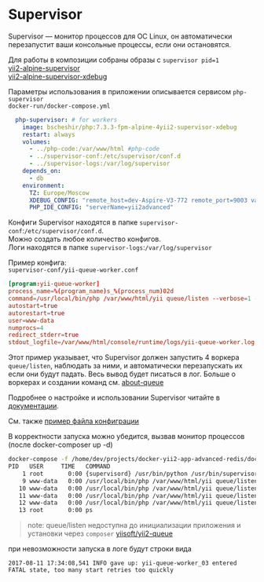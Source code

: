 # Supervisor


Supervisor — монитор процессов для ОС Linux, он автоматически перезапустит ваши консольные процессы,
если они остановятся. 

Для работы в композиции собраны образы с `supervisor pid=1`  
[yii2-alpine-supervisor](https://github.com/bscheshirwork/docker-php/blob/master/yii2-alpine-supervisor/Dockerfile)  
[yii2-alpine-supervisor-xdebug](https://github.com/bscheshirwork/docker-php/blob/master/yii2-alpine-supervisor-xdebug/Dockerfile)

Параметры использования в приложении описывается сервисом `php-supervisor`  
`docker-run/docker-compose.yml`
```yml
  php-supervisor: # for workers
    image: bscheshir/php:7.3.3-fpm-alpine-4yii2-supervisor-xdebug
    restart: always
    volumes:
      - ../php-code:/var/www/html #php-code
      - ../supervisor-conf:/etc/supervisor/conf.d
      - ../supervisor-logs:/var/log/supervisor
    depends_on:
      - db
    environment:
      TZ: Europe/Moscow
      XDEBUG_CONFIG: "remote_host=dev-Aspire-V3-772 remote_port=9003 var_display_max_data=1024 var_display_max_depth=5"
      PHP_IDE_CONFIG: "serverName=yii2advanced"
```

Конфиги Supervisor находятся в папке `supervisor-conf`:`/etc/supervisor/conf.d`.  
Можно создать любое количество конфигов.   
Логи находятся в папке `supervisor-logs`:`/var/log/supervisor`

Пример конфига:  
`supervisor-conf/yii-queue-worker.conf`

```conf
[program:yii-queue-worker]
process_name=%(program_name)s_%(process_num)02d
command=/usr/local/bin/php /var/www/html/yii queue/listen --verbose=1 --color=0
autostart=true
autorestart=true
user=www-data
numprocs=4
redirect_stderr=true
stdout_logfile=/var/www/html/console/runtime/logs/yii-queue-worker.log
```

Этот пример указывает, что Supervisor должен запустить 4 воркера `queue/listen`, наблюдать за ними,
и автоматически перезапускать их если они будут падать. Весь вывод будет писаться в лог.
Больше о воркерах и создании команд см. [about-queue](./about-queue.md)

Подробнее о настройке и использовании Supervisor читайте в [документации](http://supervisord.org).

См. также [пример файла конфиграции](https://gist.github.com/tsabat/1528270)

В корректности запуска можно убедится, вызвав монитор процессов (после docker-composer up -d)
```sh
docker-compose -f /home/dev/projects/docker-yii2-app-advanced-redis/docker-run/docker-compose.yml exec php-supervisor ps
PID   USER     TIME   COMMAND
    1 root       0:00 {supervisord} /usr/bin/python /usr/bin/supervisord --noda
    9 www-data   0:00 /usr/local/bin/php /var/www/html/yii queue/listen --verbo
   10 www-data   0:00 /usr/local/bin/php /var/www/html/yii queue/listen --verbo
   11 www-data   0:00 /usr/local/bin/php /var/www/html/yii queue/listen --verbo
   12 www-data   0:00 /usr/local/bin/php /var/www/html/yii queue/listen --verbo
   13 root       0:00 ps
```

> note: queue/listen недоступна до инициализации приложения и установки через `composer` [yiisoft/yii2-queue](https://github.com/yiisoft/yii2-queue)

при невозможности запуска в логе будут строки вида
```
2017-08-11 17:34:08,541 INFO gave up: yii-queue-worker_03 entered FATAL state, too many start retries too quickly
```

